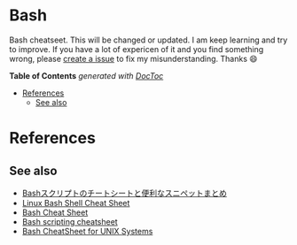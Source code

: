[issue]: https://github.com/sotayamashita/knowledge/issues/new?labels=bash

# Bash

Bash cheatseet. This will be changed or updated. I am keep learning and try to improve. If you have a lot of expericen of it and you find something wrong, please [create a issue][issue] to fix my misunderstanding. Thanks :smile:


<div class="table_of_content">

<!-- START doctoc generated TOC please keep comment here to allow auto update -->
<!-- DON'T EDIT THIS SECTION, INSTEAD RE-RUN doctoc TO UPDATE -->
**Table of Contents**  *generated with [DocToc](https://github.com/thlorenz/doctoc)*

- [References](#references)
  - [See also](#see-also)

<!-- END doctoc generated TOC please keep comment here to allow auto update -->

</div>


# References

## See also

- [Bashスクリプトのチートシートと便利なスニペットまとめ](http://kohkimakimoto.hatenablog.com/entry/2016/03/14/044924)
- [Linux Bash Shell Cheat Sheet](https://learncodethehardway.org/unix/bash_cheat_sheet.pdf)
- [Bash Cheat Sheet](http://johnstowers.co.nz/pages/bash-cheat-sheet.html)
- [Bash scripting cheatsheet](https://devhints.io/bash)
- [Bash CheatSheet for UNIX Systems](https://github.com/LeCoupa/awesome-cheatsheets/blob/master/languages/bash.sh)
